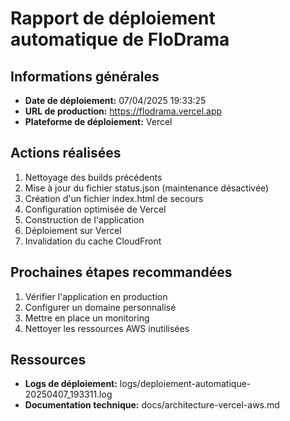 # Rapport de déploiement automatique de FloDrama

## Informations générales
- **Date de déploiement:** 07/04/2025 19:33:25
- **URL de production:** https://flodrama.vercel.app
- **Plateforme de déploiement:** Vercel

## Actions réalisées
1. Nettoyage des builds précédents
2. Mise à jour du fichier status.json (maintenance désactivée)
3. Création d'un fichier index.html de secours
4. Configuration optimisée de Vercel
5. Construction de l'application
6. Déploiement sur Vercel
7. Invalidation du cache CloudFront

## Prochaines étapes recommandées
1. Vérifier l'application en production
2. Configurer un domaine personnalisé
3. Mettre en place un monitoring
4. Nettoyer les ressources AWS inutilisées

## Ressources
- **Logs de déploiement:** logs/deploiement-automatique-20250407_193311.log
- **Documentation technique:** docs/architecture-vercel-aws.md
